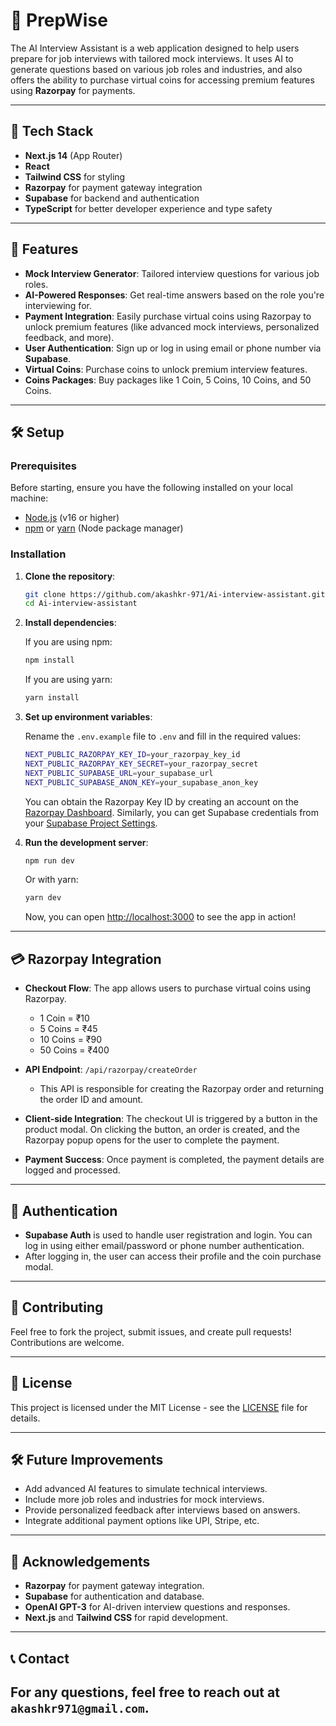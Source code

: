 # 🤖 PrepWise

The AI Interview Assistant is a web application designed to help users prepare for job interviews with tailored mock interviews. It uses AI to generate questions based on various job roles and industries, and also offers the ability to purchase virtual coins for accessing premium features using **Razorpay** for payments.

---

## 🔧 Tech Stack

- **Next.js 14** (App Router)
- **React**
- **Tailwind CSS** for styling
- **Razorpay** for payment gateway integration
- **Supabase** for backend and authentication
- **TypeScript** for better developer experience and type safety

---

## 🚀 Features

- **Mock Interview Generator**: Tailored interview questions for various job roles.
- **AI-Powered Responses**: Get real-time answers based on the role you're interviewing for.
- **Payment Integration**: Easily purchase virtual coins using Razorpay to unlock premium features (like advanced mock interviews, personalized feedback, and more).
- **User Authentication**: Sign up or log in using email or phone number via **Supabase**.
- **Virtual Coins**: Purchase coins to unlock premium interview features.
- **Coins Packages**: Buy packages like 1 Coin, 5 Coins, 10 Coins, and 50 Coins.

---

## 🛠 Setup

### Prerequisites

Before starting, ensure you have the following installed on your local machine:

- [Node.js](https://nodejs.org/) (v16 or higher)
- [npm](https://www.npmjs.com/) or [yarn](https://yarnpkg.com/) (Node package manager)

### Installation

1. **Clone the repository**:

   ```bash
   git clone https://github.com/akashkr-971/Ai-interview-assistant.git
   cd Ai-interview-assistant
   ```

2. **Install dependencies**:

   If you are using npm:

   ```bash
   npm install
   ```

   If you are using yarn:

   ```bash
   yarn install
   ```

3. **Set up environment variables**:

   Rename the `.env.example` file to `.env` and fill in the required values:

   ```bash
   NEXT_PUBLIC_RAZORPAY_KEY_ID=your_razorpay_key_id
   NEXT_PUBLIC_RAZORPAY_KEY_SECRET=your_razorpay_secret
   NEXT_PUBLIC_SUPABASE_URL=your_supabase_url
   NEXT_PUBLIC_SUPABASE_ANON_KEY=your_supabase_anon_key
   ```

   You can obtain the Razorpay Key ID by creating an account on the [Razorpay Dashboard](https://dashboard.razorpay.com/). Similarly, you can get Supabase credentials from your [Supabase Project Settings](https://app.supabase.io/).

4. **Run the development server**:

   ```bash
   npm run dev
   ```

   Or with yarn:

   ```bash
   yarn dev
   ```

   Now, you can open [http://localhost:3000](http://localhost:3000) to see the app in action!

---

## 💳 Razorpay Integration

- **Checkout Flow**: The app allows users to purchase virtual coins using Razorpay.

  - 1 Coin = ₹10
  - 5 Coins = ₹45
  - 10 Coins = ₹90
  - 50 Coins = ₹400

- **API Endpoint**: `/api/razorpay/createOrder`

  - This API is responsible for creating the Razorpay order and returning the order ID and amount.

- **Client-side Integration**: The checkout UI is triggered by a button in the product modal. On clicking the button, an order is created, and the Razorpay popup opens for the user to complete the payment.

- **Payment Success**: Once payment is completed, the payment details are logged and processed.

---

## 🔐 Authentication

- **Supabase Auth** is used to handle user registration and login. You can log in using either email/password or phone number authentication.
- After logging in, the user can access their profile and the coin purchase modal.

---

## 🤝 Contributing

Feel free to fork the project, submit issues, and create pull requests! Contributions are welcome.

---

## 📄 License

This project is licensed under the MIT License - see the [LICENSE](LICENSE) file for details.

---

## 🛠 Future Improvements

- Add advanced AI features to simulate technical interviews.
- Include more job roles and industries for mock interviews.
- Provide personalized feedback after interviews based on answers.
- Integrate additional payment options like UPI, Stripe, etc.

---

## 🎯 Acknowledgements

- **Razorpay** for payment gateway integration.
- **Supabase** for authentication and database.
- **OpenAI GPT-3** for AI-driven interview questions and responses.
- **Next.js** and **Tailwind CSS** for rapid development.

---

## 📞 Contact

## For any questions, feel free to reach out at `akashkr971@gmail.com`.
